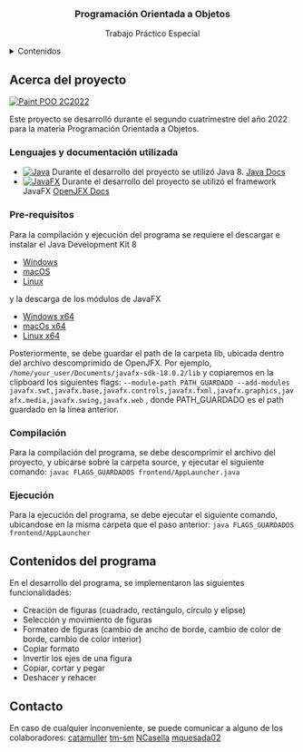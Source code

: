 <a name="readme-top"></a>

<br/>
<h3 align="center">Programación Orientada a Objetos</h3>
<p align="center">Trabajo Práctico Especial</p>

<details>
    <summary>Contenidos</summary>
    <ol>
        <li>
            <a href="#about-project">Acerca del proyecto</a>
            <ul>
                <li><a href="#lang-and-docs">Lenguajes y documentación utilizada</a></li>
                <li><a href="#pre-requisites">Pre-requisitos</a></li>
                <li><a href="#compile">Compilación</a></li>
                <li><a href="#run">Ejecución</a></li>
            </ul>
        </li>
        <li>
            <a href="#contents">Contenidos del programa</a>
        </li>
        <li>
            <a href="#contact">Contacto</a>
        </li>
    </ol>
</details>

<a name="about-project"></a>
## Acerca del proyecto

[![Paint POO 2C2022][paint-2c2022]](https://itba.edu.ar)

Este proyecto se desarrolló durante el segundo cuatrimestre del año 2022 para la materia Programación Orientada a Objetos.

<a name="lang-and-docs"></a>
### Lenguajes y documentación utilizada

* [![Java][Java-icon]][java-url]
Durante el desarrollo del proyecto se utilizó Java 8. <a href="https://docs.oracle.com/en/java/javase/17/docs/api/index.html">Java Docs</a>
* [![JavaFX][Javafx-icon]][javafx-url]
Durante el desarrollo del proyecto se utilizó el framework JavaFX <a href="https://openjfx.io/javadoc/19/">OpenJFX Docs</a>

<a name="pre-requisites"></a>
### Pre-requisitos

Para la compilación y ejecución del programa se requiere el descargar e instalar el Java Development Kit 8
* <a href="https://www.oracle.com/java/technologies/downloads/#java8-windows">Windows</a>
* <a href="https://www.oracle.com/java/technologies/downloads/#java8-mac">macOS</a>
* <a href="https://www.oracle.com/java/technologies/downloads/#java8-linux">Linux</a>


y la descarga de los módulos de JavaFX


* <a href="https://download2.gluonhq.com/openjfx/18.0.2/openjfx-18.0.2_windows-x64_bin-sdk.zip">Windows x64</a>
* <a href="https://download2.gluonhq.com/openjfx/18.0.2/openjfx-18.0.2_osx-x64_bin-sdk.zip">macOs x64</a>
* <a href="https://download2.gluonhq.com/openjfx/18.0.2/openjfx-18.0.2_linux-x64_bin-sdk.zip">Linux x64</a>


Posteriormente, se debe guardar el path de la carpeta lib, ubicada dentro del archivo descomprimido de OpenJFX. Por ejemplo,
```/home/your_user/Documents/javafx-sdk-18.0.2/lib```
y copiaremos en la clipboard los siguientes flags:
```--module-path PATH_GUARDADO --add-modules javafx.swt,javafx.base,javafx.controls,javafx.fxml,javafx.graphics,javafx.media,javafx.swing,javafx.web```
, donde PATH_GUARDADO es el path guardado en la línea anterior.

<a name="compile"></a>
### Compilación

Para la compilación del programa, se debe descomprimir el archivo del proyecto, y ubicarse sobre la carpeta source, y ejecutar el siguiente comando:
```javac FLAGS_GUARDADOS frontend/AppLauncher.java```

<a name="run"></a>
### Ejecución

Para la ejecución del programa, se debe ejecutar el siguiente comando, ubicandose en la misma carpeta que el paso anterior:
```java FLAGS_GUARDADOS frontend/AppLauncher```

<a name="contents"></a>
## Contenidos del programa

En el desarrollo del programa, se implementaron las siguientes funcionalidades:
* Creación de figuras (cuadrado, rectángulo, círculo y elipse)
* Selección y movimiento de figuras
* Formateo de figuras (cambio de ancho de borde, cambio de color de borde, cambio de color interior)
* Copiar formato
* Invertir los ejes de una figura
* Copiar, cortar y pegar
* Deshacer y rehacer

<a name="contact"></a>
## Contacto

En caso de cualquier inconveniente, se puede comunicar a alguno de los colaboradores:
<a href="camuller@itba.edu.ar">catamuller</a>
<a href="tsmart@itba.edu.ar">tm-sm</a>
<a href="ncasella@itba.edu.ar">NCasella</a>
<a href="mquesada@itba.edu.ar">mquesada02</a>



[paint-2c2022]: https://github.com/mquesada02/project-resources/blob/main/POO/paint-resources/paint-2022.jpeg
[Java-icon]: https://img.shields.io/badge/Java-ED8B00?style=for-the-badge&logo=java&logoColor=white
[java-url]: https://www.java.com/es/
[Javafx-icon]: https://img.shields.io/badge/Java-ED8B00?style=for-the-badge&logo=java&logoColor=white
[javafx-url]: https://openjfx.io/
